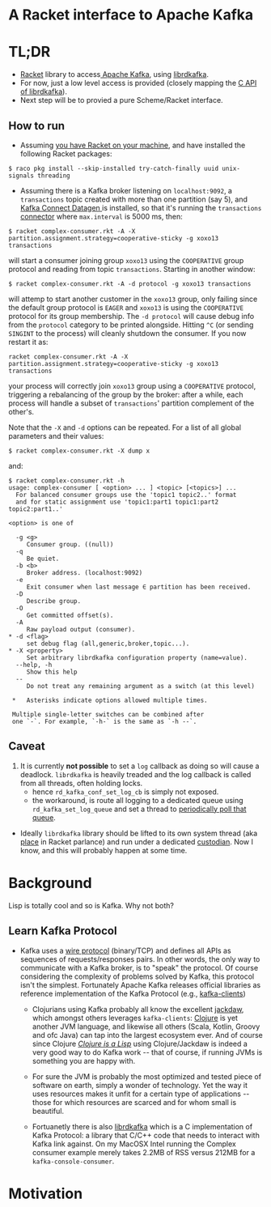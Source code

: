 A Racket interface to Apache Kafka
=======

# TL;DR

* [Racket](https://racket-lang.org/) library to access[ Apache Kafka](https://kafka.apache.org/), using [librdkafka](https://github.com/edenhill/librdkafka).
* For now, just a low level access is provided (closely mapping the [C API of librdkafka](https://docs.confluent.io/platform/current/clients/librdkafka/html/rdkafka_8h.html)).
* Next step will be to provied a pure Scheme/Racket interface.

## How to run
* Assuming [you have Racket on your machine](https://download.racket-lang.org/), and have installed the following Racket packages:

```Shell
$ raco pkg install --skip-installed try-catch-finally uuid unix-signals threading

```

* Assuming there is a Kafka broker listening on `localhost:9092`, a `transactions` topic created with more than one partition (say 5), and [Kafka Connect Datagen ](https://github.com/confluentinc/kafka-connect-datagen) is installed, so that it's running the `transactions` [connector](https://github.com/confluentinc/kafka-connect-datagen/blob/master/config/connector_transactions.config) where `max.interval` is 5000 ms, then:

```Shell
$ racket complex-consumer.rkt -A -X partition.assignment.strategy=cooperative-sticky -g xoxo13 transactions
```

will start a consumer joining group `xoxo13` using the `COOPERATIVE` group protocol and reading from topic `transactions`. Starting in another window:

```Shell
$ racket complex-consumer.rkt -A -d protocol -g xoxo13 transactions
```
will attemp to start another customer in the `xoxo13` group, only failing since the default group protocol is `EAGER` and `xoxo13` is using the `COOPERATIVE` protocol for its group membership.
The `-d protocol` will cause debug info from the `protocol` category to be printed alongside.
Hitting `^C` (or sending `SINGINT` to the process) will cleanly shutdown the consumer. If you now restart it as:

```Shell
racket complex-consumer.rkt -A -X partition.assignment.strategy=cooperative-sticky -g xoxo13 transactions
```

your process will correctly join `xoxo13` group using a `COOPERATIVE` protocol, triggering a rebalancing of the group by the broker: after a while, each process will handle a subset of `transactions`' partition complement of the other's.


Note that the `-X` and `-d`  options can be repeated. For a list of all global parameters and their values:

```Shell
$ racket complex-consumer.rkt -X dump x
```

and:

```Shell
$ racket complex-consumer.rkt -h
usage: complex-consumer [ <option> ... ] <topic> [<topics>] ...
  For balanced consumer groups use the 'topic1 topic2..' format
  and for static assignment use 'topic1:part1 topic1:part2 topic2:part1..'

<option> is one of

  -g <g>
     Consumer group. ((null))
  -q
     Be quiet.
  -b <b>
     Broker address. (localhost:9092)
  -e
     Exit consumer when last message ∈ partition has been received.
  -D
     Describe group.
  -O
     Get committed offset(s).
  -A
     Raw payload output (consumer).
* -d <flag>
     set debug flag (all,generic,broker,topic...).
* -X <property>
     Set arbitrary librdkafka configuration property (name=value).
  --help, -h
     Show this help
  --
     Do not treat any remaining argument as a switch (at this level)

 *   Asterisks indicate options allowed multiple times.

 Multiple single-letter switches can be combined after
 one `-`. For example, `-h-` is the same as `-h --`.
```

## Caveat

1. It is currently **not possible** to set a `log` callback as doing so will cause a deadlock. `librdkafka` is heavily treaded and the log callback is called from all threads, often holding locks.  
	* hence `rd_kafka_conf_set_log_cb` is simply not exposed.
	* the workaround, is route all logging to a dedicated queue using `rd_kafka_set_log_queue` and set a thread to [periodically poll that queue](https://github.com/jsulmont/rdkafka/blob/main/complex-consumer.rkt#L300-L317).
* Ideally `librdkafka` library should be lifted to its own system thread (aka [place](https://docs.racket-lang.org/reference/places.html) in Racket parlance) and run under a dedicated [custodian](https://docs.racket-lang.org/reference/eval-model.html#%28part._custodian-model%29). Now I know, and this will probably happen at some time.
	
# Background

Lisp is totally cool and so is Kafka. Why not both?

## Learn Kafka Protocol

* Kafka uses a [wire protocol](https://kafka.apache.org/protocol) (binary/TCP) and defines all APIs as  sequences of requests/responses pairs. In other words, the only way to communicate with a Kafka broker, is to "speak" the protocol. Of course considering the complexity of problems solved by Kafka, this protocol isn't the simplest. Fortunately Apache Kafka releases official libraries as reference implementation of the Kafka Protocol (e.g., [kafka-clients](https://mvnrepository.com/artifact/org.apache.kafka/kafka-clients))
 
	
	* Clojurians using Kafka probably all know the excellent [jackdaw](https://github.com/FundingCircle/jackdaw), which amongst others leverages `kafka-clients`: [Clojure](https://clojure.org/) is yet another JVM language, and likewise all others (Scala, Kotlin, Groovy and ofc Java) can tap into the largest ecosystem ever. And of course since Clojure [*Clojure is a Lisp*](https://clojure.org/about/lisp) using Clojure/Jackdaw is indeed a very good way to do Kafka work -- that of course, if running JVMs is something you are happy with.

	* For sure the JVM is probably the most optimized and tested piece of software on earth, simply a wonder of technology. Yet the way it uses resources makes it unfit for a certain type of applications -- those for which resources are scarced and for whom small is beautiful.

	* Fortuanetly there is also [librdkafka](https://github.com/edenhill/librdkafka) which is a C implementation of Kafka Protocol: a library that C/C++ code that needs to interact with Kafka link against. On my MacOSX Intel running the Complex consumer example merely takes 2.2MB of RSS versus 212MB for a `kafka-console-consumer`.

# Motivation
